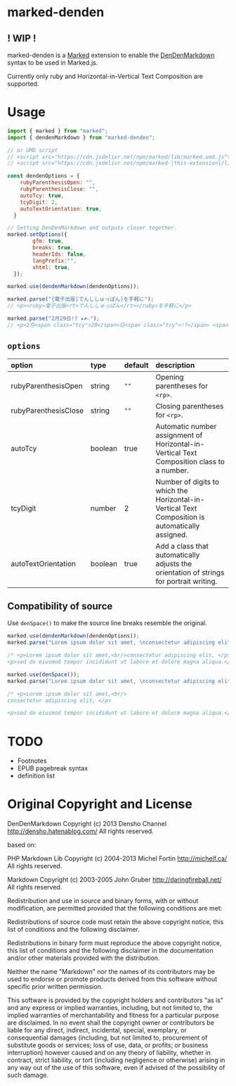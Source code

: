 # marked-denden
<!-- Description -->

## ! WIP !
marked-denden is a [Marked](https://github.com/markedjs/marked) extension to enable the [DenDenMarkdown](https://github.com/denshoch/DenDenMarkdown) syntax to be used in Marked.js.

Currently only ruby and Horizontal-in-Vertical Text Composition are supported.

# Usage
<!-- Show most examples of how to use this extension -->

```js
import { marked } from "marked";
import { dendenMarkdown } from "marked-denden";

// or UMD script
// <script src="https://cdn.jsdelivr.net/npm/marked/lib/marked.umd.js"></script>
// <script src="https://cdn.jsdelivr.net/npm/marked-|this-extension|/lib/index.umd.js"></script>

const dendenOptions = { 
    rubyParenthesisOpen: "",
    rubyParenthesisClose: "",
    autoTcy: true,
    tcyDigit: 2,
    autoTextOrientation: true,
  }

// Setting DenDenMarkdown and outputs closer together.
marked.setOptions({
        gfm: true,
        breaks: true,
        headerIds: false,
        langPrefix:"",
        xhtml: true,
  });

marked.use(dendenMarkdown(dendenOptions));

marked.parse("{電子出版|でんししゅっぱん}を手軽に");
// <p><ruby>電子出版<rt>でんししゅっぱん</rt></ruby>を手軽に</p>

marked.parse("2月29日!? ★≠☆");
// <p>2月<span class="tcy">29</span>日<span class="tcy">!?</span> <span class="upright">★</span><span class="sideways">≠</span><span class="upright">☆</span></p>
```

## `options`

|option|type|default|description|
|:----|:----|:----|:----|
|rubyParenthesisOpen|string| `""` |Opening parentheses for `<rp>`.|
|rubyParenthesisClose|string| `""` |Closing parentheses for `<rp>`.|
|autoTcy|boolean|true|Automatic number assignment of Horizontal-in-Vertical Text Composition class to a number.|
|tcyDigit|number|2|Number of digits to which the Horizontal-in-Vertical Text Composition is automatically assigned.|
|autoTextOrientation|boolean|true|Add a class that automatically adjusts the orientation of strings for portrait writing.|

## Compatibility of source

Use `denSpace()` to make the source line breaks resemble the original.

```js
marked.use(dendenMarkdown(dendenOptions));
marked.parse("Lorem ipsum dolor sit amet, \nconsectetur adipiscing elit, \n\nsed do eiusmod tempor incididunt ut labore et dolore magna aliqua.");

/* <p>Lorem ipsum dolor sit amet,<br/>consectetur adipiscing elit, </p>
<p>sed do eiusmod tempor incididunt ut labore et dolore magna aliqua.</p> */

marked.use(denSpace());
marked.parse("Lorem ipsum dolor sit amet, \nconsectetur adipiscing elit, \n\nsed do eiusmod tempor incididunt ut labore et dolore magna aliqua.");

/* <p>Lorem ipsum dolor sit amet,<br/>
consectetur adipiscing elit, </p>

<p>sed do eiusmod tempor incididunt ut labore et dolore magna aliqua.</p> */
```

# TODO

- Footnotes
- EPUB pagebreak syntax
- definition list

# Original Copyright and License

DenDenMarkdown
Copyright (c) 2013 Densho Channel
http://densho.hatenablog.com/
All rights reserved.

based on:

PHP Markdown Lib Copyright (c) 2004-2013 Michel Fortin
http://michelf.ca/
All rights reserved.

Markdown
Copyright (c) 2003-2005 John Gruber http://daringfireball.net/ All rights reserved.

Redistribution and use in source and binary forms, with or without modification, are permitted provided that the following conditions are met:

Redistributions of source code must retain the above copyright notice, this list of conditions and the following disclaimer.

Redistributions in binary form must reproduce the above copyright notice, this list of conditions and the following disclaimer in the documentation and/or other materials provided with the distribution.

Neither the name "Markdown" nor the names of its contributors may be used to endorse or promote products derived from this software without specific prior written permission.

This software is provided by the copyright holders and contributors "as is" and any express or implied warranties, including, but not limited to, the implied warranties of merchantability and fitness for a particular purpose are disclaimed. In no event shall the copyright owner or contributors be liable for any direct, indirect, incidental, special, exemplary, or consequential damages (including, but not limited to, procurement of substitute goods or services; loss of use, data, or profits; or business interruption) however caused and on any theory of liability, whether in contract, strict liability, or tort (including negligence or otherwise) arising in any way out of the use of this software, even if advised of the possibility of such damage.